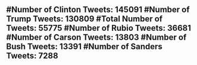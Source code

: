 #Number of Clinton Tweets: 145091
#Number of Trump Tweets: 130809
#Total Number of Tweets: 55775 
#Number of Rubio Tweets: 36681
#Number of Carson Tweets: 13803
#Number of Bush Tweets: 13391
#Number of Sanders Tweets: 7288
---
